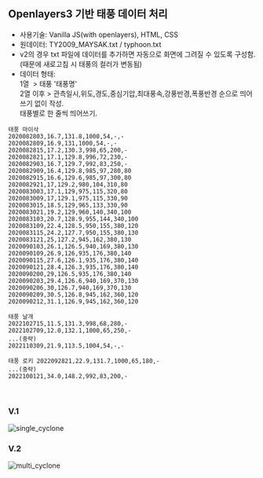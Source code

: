 ## Openlayers3 기반 태풍 데이터 처리
- 사용기술: Vanilla JS(with openlayers), HTML, CSS
- 원데이터: TY2009_MAYSAK.txt / typhoon.txt
- v2의 경우 txt 파일에 데이터를 추가하면 자동으로 화면에 그려질 수 있도록 구성함. (때문에 새로고침 시 태풍의 컬러가 변동됨) 
- 데이터 형태: <br>1열&nbsp;&nbsp;> 태풍 '태풍명' <br>2열 이후 > 관측일시,위도,경도,중심기압,최대풍속,강풍반경,폭풍반경 순으로 띄어쓰기 없이 작성.<br>태풍별로 한 줄씩 띄어쓰기.

```
태풍 마이삭
2020082803,16.7,131.8,1000,54,-,-
2020082809,16.9,131,1000,54,-,-
2020082815,17.2,130.3,998,65,200,-
2020082821,17.1,129.8,996,72,230,-
2020082903,16.7,129.7,992,83,250,-
2020082909,16.4,129.8,985,97,280,80
2020082915,16.6,129.6,985,97,300,80
2020082921,17,129.2,980,104,310,80
2020083003,17.1,129,975,115,320,80
2020083009,17,129.1,975,115,330,90
2020083015,18.5,129,965,133,330,90
2020083021,19.2,129,960,140,340,100
2020083103,20.7,128.9,955,144,340,100
2020083109,22.4,128.5,950,155,380,120
2020083115,24.2,127.7,950,155,380,130
2020083121,25,127.2,945,162,380,130
2020090103,26.1,126.5,940,169,380,130
2020090109,26.9,126,935,176,380,140
2020090115,27.6,126.1,935,176,380,140
2020090121,28.4,126.3,935,176,380,140
2020090200,29,126.5,935,176,380,140
2020090203,29.4,126.6,940,169,370,130
2020090206,30,126.7,940,169,370,130
2020090209,30.5,126.8,945,162,360,120
2020090212,31.1,126.9,945,162,360,120

태풍 날개
2022102715,11.5,131.3,998,68,280,-
2022102709,12.0,132.1,1000,65,250,-
...(중략)
2022110309,21.9,113.5,1004,54,-,-

태풍 로키 2022092821,22.9,131.7,1000,65,180,-
...(중략)
2022100121,34.0,148.2,992,83,200,-
```

<br>

### V.1
![single_cyclone](https://user-images.githubusercontent.com/113993379/228096625-5650315c-8f1b-4887-a2d5-49057813e0fd.gif)

### V.2
![multi_cyclone](https://user-images.githubusercontent.com/113993379/228174421-7120314e-d2c4-4b3b-88e9-fc8274936b76.gif)
